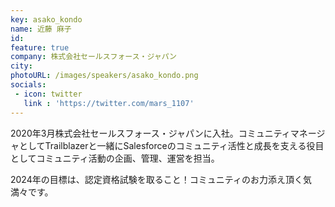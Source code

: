 ```yaml
---
key: asako_kondo
name: 近藤 麻子
id: 
feature: true
company: 株式会社セールスフォース・ジャパン
city: 
photoURL: /images/speakers/asako_kondo.png
socials:
 - icon: twitter
   link : 'https://twitter.com/mars_1107'
---
```

2020年3月株式会社セールスフォース・ジャパンに入社。コミュニティマネージャとしてTrailblazerと一緒にSalesforceのコミュニティ活性と成長を支える役目としてコミュニティ活動の企画、管理、運営を担当。

2024年の目標は、認定資格試験を取ること！コミュニティのお力添え頂く気満々です。